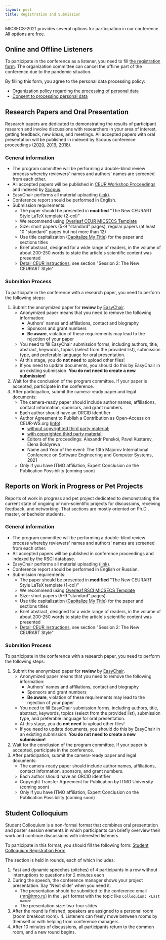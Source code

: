 ```yaml
---
layout: post
title: Registration and Submission
---
```


MICSECS-2021 provides several options for participation in our conference. All options are free. 

## Online and Offline Listeners

To participate in the conference as a listener, you need to fill [the registration form](https://forms.yandex.ru/u/61113d7cc3b6521badef9398/). The organization committee can cancel the offline part of the conference due to the pandemic situation.

By filling this form, you agree to the personal data processing policy: 

- [Organization policy regarding the processing of personal data](assets/pdfs/micsecs_pol_en.pdf)
- [Consent to processing personal data](assets/pdfs/micsecs_a_en.pdf)


## Research Papers and Oral Presentation

Research papers are dedicated to demonstrating the results of participant research and involve discussions with researchers in your area of interest, getting feedback, new ideas, and meetings. All accepted papers with oral presentation will be published in indexed by Scopus conference proceedings ([2020](http://ceur-ws.org/Vol-2893/), [2019](http://ceur-ws.org/Vol-2590/), [2018](http://ceur-ws.org/Vol-2344/)). 

### General information

- The program committee will be performing a double-blind review process whereby reviewers' names and authors' names are screened from each other. 
- All accepted papers will be published in [CEUR Workshop Proceedings](http://ceur-ws.org) and indexed by [Scopus](https://www.scopus.com).
- EasyChair performs all material uploading ([link](https://easychair.org/conferences/?conf=micsecs2021)).
- Conference report should be performed in English.
- Submission requirements:
    - The paper should be presented in <strong>modified</strong> "The New CEURART Style LaTeX template (2-col)"
    - We recommend using [Overleaf CEUR MICSECS Template](https://www.overleaf.com/read/qjctcvzktdsf)
    - Size: short papers (5-9 "standard" pages), regular papers (at least 10 "standard" pages but not more than 12)
    - Use title capitalization ([Capitalize My Title](https://capitalizemytitle.com)) for the paper and sections titles
    - Brief abstract, designed for a wide range of readers, in the volume of about 200-250 words to state the article's scientific content was presented
    - [Detail CEUR instructions](http://ceur-ws.org/Vol-XXX/), see section "Session 2: The New CEURART Style"

### Submition Process

To participate in the conference with a research paper, you need to perform the following steps:

1. Submit the anonymized paper for **review** by [EasyChair](https://easychair.org/conferences/?conf=micsecs2021).
    - Anonymized paper means that you need to remove the following information:
        - Authors' names and affiliations, contact and biography
        - Sponsors and grant numbers
        - **Be aware**, violation of these requirements may lead to the rejection of your paper
    - You need to fill EasyChair submission forms, including authors, title, abstract, keywords, topics (select from the provided list), submission type, and preferable language for oral presentation.
    - At this stage, you do <strong>not need</strong> to upload other files!
    - If you need to update documents, you should do this by EasyChair in an existing submission. **You do not need to create a new submission!**
2. Wait for the conclusion of the program committee. If your paper is accepted, participate in the conference.
3. After participation, submit the camera-ready paper and legal documents:
    - The camera-ready paper should include author names, affiliations, contact information, sponsors, and grant numbers. 
    - Each author should have an ORCID identifier
    - Author Agreement to Publish a Contribution as Open-Access on CEUR-WS.org ([info](http://ceur-ws.org/HOWTOSUBMIT.html)):
        - [without copyrighted third party material](http://ceur-ws.org/ceur-author-agreement-ccby-ntp.pdf?ver=2021-02-12);
        - [with copyrighted third party material](http://ceur-ws.org/ceur-author-agreement-ccby-tp.pdf?ver=2021-02-12);
        - Editors of the proceedings: Alexandr Penskoi, Pavel Kustarev, Elena Boldyreva
        - Name and Year of the event: The 13th Majorov International Conference on Software Engineering and Computer Systems, 2021
    - Only if you have ITMO affiliation, Expert Conclusion on the Publication Possibility (coming soon)

## Reports on Work in Progress or Pet Projects

Reports of work in progress and pet project dedicated to demonstrating the current state of ongoing or non-scientific projects for discussions, receiving feedback, and networking. That sections are mostly oriented on Ph.D., master, or bachelor students. 

### General information

- The program committee will be performing a double-blind review process whereby reviewers' names and authors' names are screened from each other. 
- All accepted papers will be published in conference proceedings and indexed by the RSCI database.
- EasyChair performs all material uploading ([link](https://easychair.org/conferences/?conf=micsecs2021)).
- Conference report should be performed in English or Russian.
- Submission requirements:
    - The paper should be presented in <strong>modified</strong> "The New CEURART Style LaTeX template (1-col)"
    - We recommend using [Overleaf RSCI MICSECS Template](https://www.overleaf.com/read/dwgrknmfyknc)
    - Size: short papers (5-9 "standard" pages).
    - Use title capitalization ([Capitalize My Title](https://capitalizemytitle.com)) for the paper and sections titles
    - Brief abstract, designed for a wide range of readers, in the volume of about 200-250 words to state the article's scientific content was presented
    - [Detail CEUR instructions](http://ceur-ws.org/Vol-XXX/), see section "Session 2: The New CEURART Style"

### Submition Process

To participate in the conference with a research paper, you need to perform the following steps:

1. Submit the anonymized paper for **review** by [EasyChair](https://easychair.org/conferences/?conf=micsecs2021).
    - Anonymized paper means that you need to remove the following information:
        - Authors' names and affiliations, contact and biography
        - Sponsors and grant numbers
        - **Be aware**, violation of these requirements may lead to the rejection of your paper
    - You need to fill EasyChair submission forms, including authors, title, abstract, keywords, topics (select from the provided list), submission type, and preferable language for oral presentation.
    - At this stage, you do <strong>not need</strong> to upload other files!
    - If you need to update documents, you should do this by EasyChair in an existing submission. **You do not need to create a new submission!**
2. Wait for the conclusion of the program committee. If your paper is accepted, participate in the conference.
3. After participation, submit the camera-ready paper and legal documents:
    - The camera-ready paper should include author names, affiliations, contact information, sponsors, and grant numbers. 
    - Each author should have an ORCID identifier
    - Copyright Transfer Agreement for Publication by ITMO University (coming soon)
    - Only if you have ITMO affiliation, Expert Conclusion on the Publication Possibility (coming soon)


## Student Colloquium

Student Colloquium is a non-formal format that combines oral presentation and poster session elements in which participants can briefly overview their work and continue discussions with interested listeners. 

To participate in this format, you should fill the following form: [Student Colloquium Registration Form](https://forms.yandex.ru/u/61718dec31e7c01174a01c6b/)

The section is held in rounds, each of which includes:

1. Fast and dynamic speeches (pitches) of 4 participants in a row without interruptions to questions for 2 minutes each
2. During the speech, the conference manager shows your project presentation. Say “Next slide” when you need it.
    - The presentation should be submitted to the conference email (<mr@itmo.ru>) in the `.pdf` format with the topic like `Colloquium: <Last name>`
    - The presentation size: two-four slides
3. After the round is finished, speakers are assigned to a personal room (zoom breakout room). 4. Listeners can freely move between rooms by themself or with helping from conference managers.
5. After 10 minutes of discussions, all participants return to the common room, and a new round begins.
